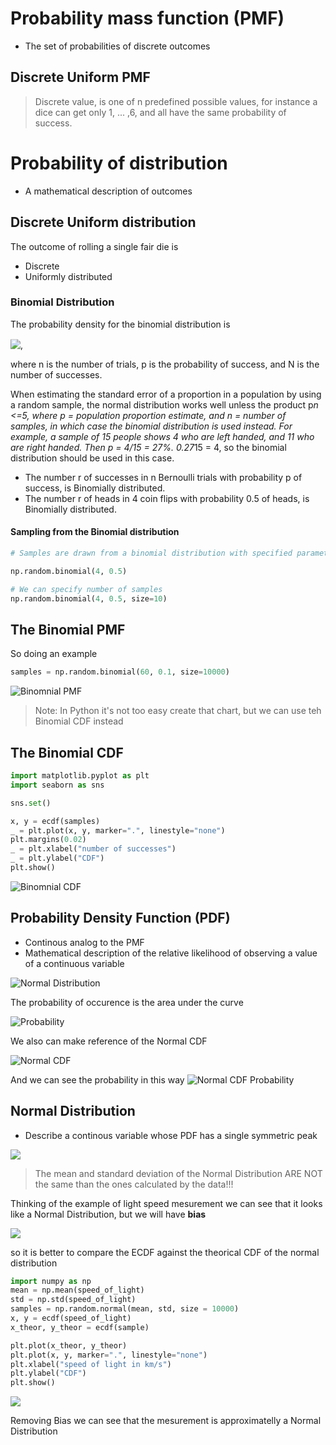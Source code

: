 # Probability mass function (PMF)

* The set of probabilities of discrete outcomes

## Discrete Uniform PMF

> Discrete value, is one of n predefined possible values, for instance a dice can get only 1, ... ,6, and all have the same probability of success.

# Probability of distribution

* A mathematical description of outcomes

## Discrete Uniform distribution

The outcome of rolling a single fair die is

* Discrete
* Uniformly distributed


### Binomial Distribution

The probability density for the binomial distribution is

<!-- $P(N) = \binom{n}{N}p^N(1-p)^{n-N}$ --> <img style="transform: translateY(0.1em); background: white;" src="../../svg/nzJWlXWQKH.svg">,

where n is the number of trials, p is the probability of success, and N is the number of successes.

When estimating the standard error of a proportion in a population by using a random sample, the normal distribution works well unless the product p*n <=5, where p = population proportion estimate, and n = number of samples, in which case the binomial distribution is used instead. For example, a sample of 15 people shows 4 who are left handed, and 11 who are right handed. Then p = 4/15 = 27%. 0.27*15 = 4, so the binomial distribution should be used in this case.

* The number r of successes in n Bernoulli trials with probability p of success, is Binomially distributed.
* The number r of heads in 4 coin flips with probability 0.5 of heads, is Binomially distributed.

#### Sampling from the Binomial distribution


```python
# Samples are drawn from a binomial distribution with specified parameters, n trials and p probability of success where n an integer >= 0 and p is in the interval [0,1]. (n may be input as a float, but it is truncated to an integer in use)

np.random.binomial(4, 0.5)

# We can specify number of samples
np.random.binomial(4, 0.5, size=10)
```


## The Binomial PMF
So doing an example

```python
samples = np.random.binomial(60, 0.1, size=10000)
```

![Binomnial PMF](../images/Courses/binomial_pmf.png)

> Note: In Python it's not too easy create that chart, but we can use teh Binomial CDF instead

## The Binomial CDF

```python
import matplotlib.pyplot as plt
import seaborn as sns

sns.set()

x, y = ecdf(samples)
_ = plt.plot(x, y, marker=".", linestyle="none")
plt.margins(0.02)
_ = plt.xlabel("number of successes")
_ = plt.ylabel("CDF")
plt.show()
```

![Binomnial CDF](../images/Courses/binomial_cdf.png)

## Probability Density Function (PDF)

* Continous analog to the PMF
* Mathematical description of the relative likelihood of observing a value of a continuous variable

![Normal Distribution](../images/Courses/normal_distribution.png)

The probability of occurence is the area under the curve

![Probability](../images/Courses/normal_distribution_probability.png)

We also can make reference of the Normal CDF

![Normal CDF](../images/Courses/normal_distribution_cdf.png)

And we can see the probability in this way
![Normal CDF Probability](../images/Courses/normal_distribution_cdf_probability.png)

## Normal Distribution

* Describe a continous variable whose PDF has a single symmetric peak

![](../images/Courses/normal_distribution_1.png)

> The mean and standard deviation of the Normal Distribution ARE NOT the same than the ones calculated by the data!!!

Thinking of the example of light speed mesurement we can see that it looks like a Normal Distribution, but we will have **bias**

![](../images/Courses/normal_distribution_light_speed.png)

 so it is better to compare the ECDF against the theorical CDF of the normal distribution

 ```python
import numpy as np
mean = np.mean(speed_of_light)
std = np.std(speed_of_light)
samples = np.random.normal(mean, std, size = 10000)
x, y = ecdf(speed_of_light)
x_theor, y_theor = ecdf(sample)

plt.plot(x_theor, y_theor)
plt.plot(x, y, marker=".", linestyle="none")
plt.xlabel("speed of light in km/s")
plt.ylabel("CDF")
plt.show()
 ```


![](../images/Courses/normal_vs_cdf.png)

Removing Bias we can see that the mesurement is approximatelly a Normal Distribution
